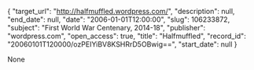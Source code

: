 {
  "target_url": "http://halfmuffled.wordpress.com/", 
  "description": null, 
  "end_date": null, 
  "date": "2006-01-01T12:00:00", 
  "slug": 106233872, 
  "subject": "First World War Centenary, 2014-18", 
  "publisher": "wordpress.com", 
  "open_access": true, 
  "title": "Halfmuffled", 
  "record_id": "20060101T120000/ozPEIYiBV8KSHRrD5OBwig==", 
  "start_date": null
}

None